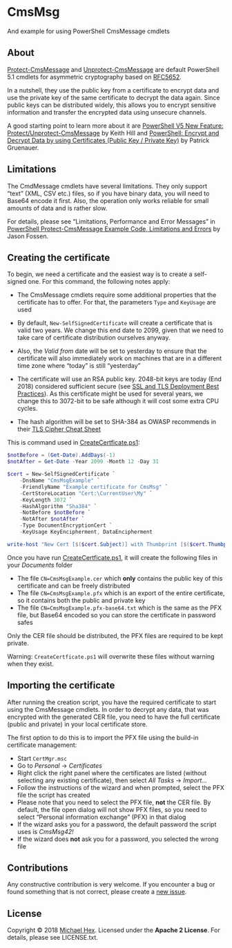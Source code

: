 # CmsMsg

And example for using PowerShell CmsMessage cmdlets

## About

[Protect-CmsMessage](https://docs.microsoft.com/en-us/powershell/module/microsoft.powershell.security/protect-cmsmessage?view=powershell-5.1) and [Unprotect-CmsMessage](https://docs.microsoft.com/en-us/powershell/module/microsoft.powershell.security/unprotect-cmsmessage?view=powershell-5.1) are default PowerShell 5.1 cmdlets for asymmetric cryptography based on [RFC5652](https://tools.ietf.org/html/rfc5652).

In a nutshell, they use the public key from a certificate to encrypt data and use the private key of the same certificate to decrypt the data again. Since public keys can be distributed widely, this allows you to encrypt sensitive information and transfer the encrypted data using unsecure channels.

A good starting point to learn more about it are [PowerShell V5 New Feature: Protect/Unprotect-CmsMessage](https://rkeithhill.wordpress.com/2015/01/08/powershell-v5-new-feature-protectunprotect-cmsmessage/) by Keith Hill and [PowerShell: Encrypt and Decrypt Data by using Certificates (Public Key / Private Key)](https://sid-500.com/2017/10/29/powershell-encrypt-and-decrypt-data/) by Patrick Gruenauer.

## Limitations

The CmdMessage cmdlets have several limitations. They only support “text” (XML, CSV etc.) files, so if you have binary data, you will need to Base64 encode it first. Also, the operation only works reliable for small amounts of data and is rather slow.

For details, please see “Limitations, Performance and Error Messages” in [PowerShell Protect-CmsMessage Example Code, Limitations and Errors]( https://cyber-defense.sans.org/blog/2015/08/23/powershell-protect-cmsmessage-example-code/comment-page-1/) by Jason Fossen.

## Creating the certificate

To begin, we need a certificate and the easiest way is to create a self-signed one. For this command, the following notes apply:

* The CmsMessage cmdlets require some additional properties that the certificate has to offer. For that, the parameters `Type` and `KeyUsage` are used

* By default, `New-SelfSignedCertificate` will create a certificate that is valid two years. We change this end date to 2099, given that we need to take care of certificate distribution ourselves anyway.

* Also, the *Valid from* date will be set to yesterday to ensure that the certificate will also immediately work on machines that are in a different time zone where “today” is still “yesterday”

* The certificate will use an RSA public key. 2048-bit keys are today (End 2018) considered sufficient secure (see [SSL and TLS Deployment Best Practices]( https://github.com/ssllabs/research/wiki/SSL-and-TLS-Deployment-Best-Practices)). As this certificate might be used for several years, we change this to 3072-bit to be safe although it will cost some extra CPU cycles.

* The hash algorithm will be set to SHA-384 as OWASP recommends in their [TLS Cipher Cheat Sheet](https://www.owasp.org/index.php/TLS_Cipher_String_Cheat_Sheet)

This is command used in [CreateCertficate.ps1](/CreateCertificate.ps1):

```powershell
$notBefore = (Get-Date).AddDays(-1)
$notAfter = Get-Date -Year 2099 -Month 12 -Day 31

$cert = New-SelfSignedCertificate `
    -DnsName "CmsMsgExample" `
    -FriendlyName "Example certificate for CmsMsg" `
    -CertStoreLocation "Cert:\CurrentUser\My" `
    -KeyLength 3072 `
    -HashAlgorithm "Sha384" `
    -NotBefore $notBefore `
    -NotAfter $notAfter `
    -Type DocumentEncryptionCert `
    -KeyUsage KeyEncipherment, DataEncipherment

write-host "New Cert [$($cert.Subject)] with Thumbprint [$($cert.Thumbprint)] created"
```

Once you have run [CreateCertficate.ps1](/CreateCertificate.ps1), it will create the following files in your *Documents* folder

* The file `CN=CmsMsgExample.cer` which **only** contains the public key of this certificate and can be freely distributed
* The file `CN=CmsMsgExample.pfx` which is an export of the entire certificate, so it contains both the public and private key
* The file `CN=CmsMsgExample.pfx-base64.txt` which is the same as the PFX file, but Base64 encoded so you can store the certificate in password safes

Only the CER file should be distributed, the PFX files are required to be kept private.

Warning: `CreateCertficate.ps1` will overwrite these files without warning when they exist.

## Importing the certificate

After running the creation script, you have the required certificate to start using the CmsMessage cmdlets. In order to decrypt any data, that was encrypted with the generated CER file, you need to have the full certificate (public and private) in your local certificate store.

The first option to do this is to import the PFX file using the build-in certificate management:

* Start `CertMgr.msc`
* Go to *Personal* -> *Certificates*
* Right click the right panel where the certificates are listed (without selecting any existing certificate), then select *All Tasks* -> *Import...*
* Follow the instructions of the wizard and when prompted, select the PFX file the script has created
* Please note that you need to select the PFX file, **not** the CER file. By default, the file open dialog will not show PFX files, so you need to select “Personal information exchange” (PFX) in that dialog
* If the wizard asks you for a password, the default password the script uses is *CmsMsg42!*
* If the wizard does **not** ask you for a password, you selected the wrong file



## Contributions

Any constructive contribution is very welcome. If you encounter a bug or found something that is not correct, please create a [new issue](https://github.com/texhex/CmsMsg/issues/new).

## License

Copyright © 2018 [Michael Hex](http://www.texhex.info/). Licensed under the **Apache 2 License**. For details, please see LICENSE.txt.

<!--
Not used:
[Creating certificate requests and certificates for vCenter Server 5.1 components (2037432)](https://kb.vmware.com/s/article/2037432)
[OpenSSL generate different types of self signed certificate](https://security.stackexchange.com/questions/44251/openssl-generate-different-types-of-self-signed-certificate)

Other notes:
[How to create a self-signed certificate with openssl](https://stackoverflow.com/questions/10175812/how-to-create-a-self-signed-certificate-with-openssl)


[PowerShell: Encrypt and store your Passwords and use them for Remote Authentication (Protect-CmsMessage)](https://sid-500.com/2018/02/24/powershell-encrypt-and-store-your-passwords-and-use-them-for-remote-authentication-protect-cmsmessage/)
-->
